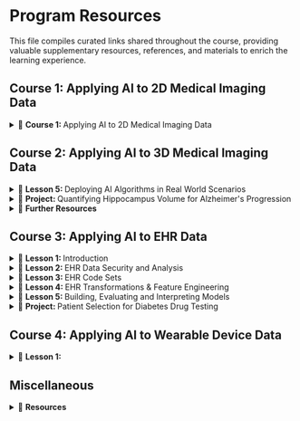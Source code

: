 # Program Resources 
This file compiles curated links shared throughout the course, providing valuable supplementary resources, references, and materials to enrich the learning experience.

## Course 1: Applying AI to 2D Medical Imaging Data
<details> 
  <summary>
      🧠 <b> Course 1: </b> Applying AI to 2D Medical Imaging Data 
  </summary>
<br/> 

course content
course content
</details>

## Course 2: Applying AI to 3D Medical Imaging Data

<details>
  <summary>
      🧠 <b> Lesson 5: </b> Deploying AI Algorithms in Real World Scenarios 
  </summary>

[Nifti file format](https://brainder.org/2012/09/23/the-nifti-file-format/)  
[MRI](https://hsmradyoloji.com/en/mri-mr/?gad=1&gclid=CjwKCAjw5remBhBiEiwAxL2M98idT3fVIwBwHbwZ4A15vHqahnYBzbwlh_6dfyp_VoRMKtUUUn7zcxoCR90QAvD_BwE)  
[MRI](https://www.fieldtriptoolbox.org/faq/coordsys/)  
[NiBabel](https://nipy.org/nibabel/coordinate_systems.html)  
[DICOM REF](https://www.dicomstandard.org/)  
[DICOM REF](https://dicom.innolitics.com/ciods/enhanced-sr/general-study/00080050)  
[DICOM REF](https://clinflows.blog/2022/09/29/dicom-explained-what-is-dicom/#:~:text=The%20DICOM%20Tags%20are%20assigned,uniform%20communication%20protocol%20for%20sharing.)  
[DICOM REF](https://dicom.nema.org/medical/Dicom/2017e/output/chtml/part06/chapter_6.html)  
[DICOM REF](https://www.dicomlibrary.com/dicom/dicom-tags/)  
[DICOM REF](https://www.dicomlibrary.com/dicom/dicom-tags/)  
[DICOM REF](https://www.dicomlibrary.com/dicom/dicom-tags/)  
[Anonymize DICOM data](https://pydicom.github.io/pydicom/stable/auto_examples/metadata_processing/plot_anonymize.html#sphx-glr-auto-examples-metadata-processing-plot-anonymize-py)
</details>

<details>
  <summary>
      🧠 <b> Project: </b>  Quantifying Hippocampus Volume for Alzheimer's Progression
  </summary>

  - [Hippocampus](https://commons.wikimedia.org/wiki/File:Hippocampus_small.gif)  
  - [Seahorse & Hippocampus](https://commons.wikimedia.org/wiki/File:Hippocampus_and_seahorse.JPG)  
  - [Hippocampal volume across age: Nomograms derived from over 19,700 people in UK Biobank](https://www.sciencedirect.com/science/article/pii/S2213158219302542 "According to this paper, 2019, the volume of hippocampus varies in a population, depending on various parameters, within certain boundaries, and it is possible to identify a 'normal' range taking into account age, sex, and brain hemisphere.")  
  - [Medical Decathlon competition](http://medicaldecathlon.com/)  
  - [Emulating PACS: Orthanc server](https://www.orthanc-server.com/download.php)  
  - [Viewing images: OHIF zero-footprint web viewer](https://docs.ohif.org/development/getting-started/)  
  - [DCMTK tools](https://dcmtk.org/en/)  
  - [Project Rubic](https://learn.udacity.com/nanodegrees/nd320/parts/cd0567/lessons/7aaadba1-56c3-45f3-91ab-cec178d320c7/concepts/7aaadba1-56c3-45f3-91ab-cec178d320c7-project-rubric)  
  - [Secondary Capture IODs](http://dicom.nema.org/medical/dicom/current/output/chtml/part03/sect_A.8.html "If you want to understand better the generation of valid DICOM, remove everything below
and try writing your own DICOM generation code from scratch.
Refer to this part of the standard to see what are the requirements for the valid
Secondary Capture IOD: http://dicom.nema.org/medical/dicom/2019e/output/html/part03.html#sect_A.8
The Modules table (A.8-1) contains a list of modules with a notice which ones are mandatory (M)
and which ones are conditional (C) and which ones are user-optional (U)
Note that we are building an RGB image which would have three 8-bit samples per pixel
Also note that writing code that generates valid DICOM has a very calming effect
on mind and body :)")  
</details>

<details>
  <summary>
      🧠 <b> Further Resources </b>
  </summary>
  <br/>
  <details>
    <summary>
      🧠 <b> Conferences and professional societies </b>
    </summary>
  
   - [MICCAI Society](http://www.miccai.org/) hosts an annual conference dedicated to medical imaging and related fields, and also hosts a number of challenges. One that has consistently generated good volumetric datasets is called [BRATS](http://braintumorsegmentation.org/)  
   - [Radiological Society of North America](https://www.rsna.org/) is a renowned organization that unifies medical imaging professionals around the globe. In addition to hosting the eponymous largest medical imaging conference in the world it has been turning more attention to AI recently, and hosted interesting medical imaging competitions within its "[AI challenge](https://www.rsna.org/en/education/ai-resources-and-training/ai-image-challenge)" program. Last year's challenged featured a classification problem for CT imaging (although with the focus on 2D methods)  
   - [SIIM](https://siim.org/page/meetings) is a society that focuses on medical imaging informatics and it has recently started running a machine learning sub-conference called C-MIMI.
  </details>

  <details>
    <summary>
      🧠 <b> Academia </b>
    </summary>
    
   - [Center for Clinical Data Science](https://www.ccds.io/) by Parthers Healthcare  
   - [Stanford's AIMI](https://aimi.stanford.edu/)  
   - [National Consortium of Intelligent Medical Imaging](https://www.medsci.ox.ac.uk/research/networks/national-consortium-of-intelligent-medical-imaging), kicked off by the University of Oxford and the UK's National Health Service  
  </details>
    
  <details>
    <summary>
      🧠 <b> Startups </b>
    </summary>
    <br/>
    There are plenty and there will be more. Some choose to pursue a clinical workflow, some focus on the application of particular machine learning techniques and some capitalize on existing clinical footprint and invest in platforms that accelerate others' efforts. Some established players are:
  
   - [Cortechslabs](https://www.cortechslabs.com/) - focuses on quantitative analysis of brain images. Of particular note is the software called [Neuroquant](https://www.cortechslabs.com/products/neuroquant/) which uses deep learning to produce reports with MRI-based volumetric measurements of structures inside the brain that are related to age-related neurodegenerative disorders such as Alzheimer's. Sounds familiar? :)
   - [Mirada Medical](https://mirada-medical.com/) - Oxford-based company that advanced the field of radiation oncology with its deep-learning-based segmentation models.
   - [Arterys](https://www.arterys.com/) - Silicon Valley startup that was the first to obtain an FDA clearance for a deep learning medical imaging suite for oncology.
   - [Enlitic](https://www.enlitic.com/) - San Francisco-based company aiming at diagnostic use cases that accelerate radiologic workflow.
   - [Nuance](https://www.nuance.com/healthcare/diagnostics-solutions/ai-marketplace.html) is a Boston-based company that produces a well-established platform of choice for radiological dictation. Recently the company focused a lot of effort on a marketplace for medical imaging AI solutions where startups that do not quite have Nuance's reach can deploy their software.
   - [Terarecon](https://www.terarecon.com/envoyai/exchange) - similarly to Nuance, this Californian company started in core diagnostic radiology and expanded with an AI marketplace offering branded "EnvoyAI".
    
   </details>
    
  <details>
    <summary>
      🧠 <b> Big Tech </b>
    </summary>
    <br/>
Some big cloud providers are eyeing the space closely, and running their own programs and projects related to medical imaging.
    
   - Microsoft Research has a [project InnerEye](https://www.microsoft.com/en-us/research/project/medical-image-analysis/) that for the past 10+ years has been exploring the use of machine learning for a variety of medical imaging applications. One of the instructors of this course had the honor of spending a significant part of his career as a team member here.
   - Google DeepMind is a group within Google doing some cutting-edge AI research, including [some work on medical imaging](https://deepmind.com/blog/article/ai-uclh-radiotherapy-planning). We can credit them with the contribution to the invention of the U-net which has been prominently featured in this course.
   </details>
   </details>
  
## Course 3: Applying AI to EHR Data 

<details>
  <summary>
      🧠 <b> Lesson 1: </b> Introduction
  </summary>

  - [Health Affairs](https://www.healthaffairs.org/doi/abs/10.1377/hlthaff.2018.05499)  
  - [CMS](https://www.cms.gov/Research-Statistics-Data-and-Systems/Statistics-Trends-and-Reports/NationalHealthExpendData/NationalHealthAccountsProjected)  
  - [50 Surprising Statistics Every Healthcare Stakeholder Must Know](https://www.osplabs.com/insights/50-surprising-statistics-every-healthcare-stakeholder-must-know/)  
  - [Apple Healthcare Data](https://www.apple.com/healthcare/health-records/)  
  - [Google Cloud Healthcare API](https://cloud.google.com/healthcare-api/docs/projects-datasets-data-stores)  
  - [Google Health](https://health.google/)  
</details>

<details>
  <summary>
      🧠 <b> Lesson 2: </b> EHR Data Security and Analysis
  </summary>

  - [Value of Medical Data on the Dark web](https://www.experian.com/blogs/ask-experian/heres-how-much-your-personal-information-is-selling-for-on-the-dark-web/)  
  - [Hacker Hone their Techniques](https://www.healthcareitnews.com/news/healthcare-data-big-risk-hackers-innovate-and-hone-their-techniques)  
  - [Examples from U.S. HIPAA fines](https://www.federalregister.gov/documents/2019/04/30/2019-08530/notification-of-enforcement-discretion-regarding-hipaa-civil-money-penalties)  
  - [HIPAA](https://www.hhs.gov/hipaa/index.html)  
  - [HITECH](https://www.hhs.gov/hipaa/for-professionals/special-topics/hitech-act-enforcement-interim-final-rule/index.html)  
  - [GDPR](https://gdpr-info.eu/)  
  - [DPA](https://www.gov.uk/data-protection)  
  - [PHI](https://www.hhs.gov/answers/hipaa/what-is-phi/index.html)  
  - [Covered Entites](https://www.hhs.gov/hipaa/for-professionals/covered-entities/index.html)  
  - [Sample Business Associate Agreement](https://www.hhs.gov/hipaa/for-professionals/covered-entities/sample-business-associate-agreement-provisions/index.html)  
  - [Business Associate Guidance](https://www.hhs.gov/hipaa/for-professionals/privacy/guidance/business-associates/index.html)  
  - [De-Identification Rationale](https://www.hhs.gov/hipaa/for-professionals/privacy/special-topics/de-identification/index.html#rationale)  
  - [CRISP-DM](https://en.wikipedia.org/wiki/Cross-industry_standard_process_for_data_mining)  
  - [What is Exploratory Data Analysis](https://towardsdatascience.com/exploratory-data-analysis-8fc1cb20fd15)  
  - [EDA in Python](https://towardsdatascience.com/exploratory-data-analysis-in-python-c9a77dfa39ce)  
  - [Get started with TensorFlow Data Validation](https://www.tensorflow.org/tfx/data_validation/get_started)  
  - [Imputation Methods](https://towardsdatascience.com/6-different-ways-to-compensate-for-missing-values-data-imputation-with-examples-6022d9ca0779)  
  - [Advanced Imputation Methods](https://www.sciencedirect.com/science/article/pii/S2352914819302783)  
  - [Z-Score](https://www.statisticshowto.com/probability-and-statistics/z-score/)  
  - [Reducing Dimensionality](https://en.wikipedia.org/wiki/Dimensionality_reduction)  
  - [Demographic Analysis](https://www.sciencedirect.com/topics/computer-science/demographic-data)  

</details>


<details>
  <summary>
      🧠 <b>   Lesson 3: </b> EHR Code Sets
  </summary>

  - [IDC10-CM Sepsis Codes](https://www.icd10data.com/ICD10CM/Codes/A00-B99/A30-A49/A41-/A41)  
  - [CDC's Rationale](https://www.cdc.gov/nchs/icd/icd10cm_pcs_background.htm)  
  - [Code Structure](https://library.ahima.org/doc?oid=106177#.Xm70u5NKhQI)  
  - [Coding Guidelines](https://www.cms.gov/Medicare/Coding/ICD10/Downloads/2019-ICD10-Coding-Guidelines-.pdf)  
  - [2020 ICD-10CM Codes - Query all codes](https://www.icd10data.com/ICD10CM/)  
  - [CDC ICD10-CM Lookup Tool](https://icd10cmtool.cdc.gov/?fy=FY2019)  
  - [Coronavirus ICD Code Announcement](https://www.cdc.gov/nchs/data/icd/Announcement-New-ICD-code-for-coronavirus-2-20-2020.pdf)  
  - [Primary, Principal, and Secondary Diagnosis Codes](https://acdis.org/articles/qa-primary-principal-and-secondary-diagnoses-1)  
  - [PCS Procedure Code System](https://www.cms.gov/Medicare/Coding/ICD10/Downloads/2014-pcs-procedure-coding-system.pdf)  
  - [Medicare Coding](https://www.cms.gov/Medicare/Coding/ICD10/Downloads/2016-PCS-Slides.pdf)  
  - [Understanding CPT Codes](https://www.verywellhealth.com/what-are-cpt-codes-2614950#:~:text=Current%20Procedural%20Terminology%20(CPT)%20codes,%2C%20surgical%2C%20and%20diagnostic%20services.)  
  - [CMS.gov Database Download for CPT Codes](https://www.cms.gov/medicare-coverage-database/search.aspx?error=Please%20use%20the%20new%20MCD%20Search%20to%20find%20your%20document.&from=~/overview-and-quick-search.aspx&npage=/medicare-coverage-database/downloads/downloadable-databases.aspx)  
  - [CMS.gov HCPCS Codes Information](https://www.cms.gov/Medicare/Coding/MedHCPCSGenInfo)  
  - [HCPCS Wikipedia](https://en.wikipedia.org/wiki/Healthcare_Common_Procedure_Coding_System)  
  - [NDC LOOKUP](https://ndclist.com/)  
  - [RXNorm Overview](https://www.nlm.nih.gov/research/umls/rxnorm/overview.html)  
  - [CCS website](https://www.hcup-us.ahrq.gov/toolssoftware/ccs10/ccs10.jsp#download)  
  - [MS-DRG](https://www.cms.gov/Medicare/Medicare-Fee-for-Service-Payment/AcuteInpatientPPS/MS-DRG-Classifications-and-Software)  
  - [SNOMED CT](https://www.snomed.org/five-step-briefing)  
  - [Graph Convolutional Transformer](https://arxiv.org/pdf/1906.04716.pdf)  
  - [Transformer Architecture](https://arxiv.org/abs/1706.03762)  
  - [Graph Convolutional Transformer - Github Code](https://github.com/Google-Health/records-research/tree/master/graph-convolutional-transformer)  
  - [Graph Convolutional Transformer - EHR Data](https://eicu-crd.mit.edu/about/eicu/)  

</details>


<details>
  <summary>
      🧠 <b>   Lesson 4: </b> EHR Transformations & Feature Engineering
  </summary>

  - [Encounter Definitions](https://www.hl7.org/fhir/encounter-definitions.html)  
  - [Google's Nature Paper-Logitudinal EHR Data Representation](https://www.nature.com/articles/s41746-018-0029-1)  
  - [Google's Patent- EHRs Data Management Systems and Methods](https://patents.google.com/patent/US20160042124)  
  - [FHIR Overview](https://www.hl7.org/fhir/overview.html)  
  - []()  
  - []()  
  - []()  
  - []()  
  - []()  
  - []()  
  - []()  
  - []()  
  - []()  
  - []()  
  - []()  
  - []()  
  - []()  
  - []()  
  - []()  
  - []()  
  - []()  
  - []()  
  - []()  
  - []()  
  - []()  
  - []()  
  - []()  
  - []()  
  - []()  
  - []()  
  - []()  

</details>

<details>
  <summary>
      🧠 <b>   Lesson 5: </b> Building, Evaluating and Interpreting Models
  </summary>

  - []()  
  - []()  
  - []()  
  - []()  
  - []()  
  - []()  
  - []()  
  - []()  
  - []()  
  - []()  
  - []()  
  - []()  
  - []()  
  - []()  
  - []()  
  - []()  
  - []()  
  - []()  
  - []()  
  - []()  
  - []()  
  - []()  
  - []()  
  - []()  
  - []()  
  - []()  
  - []()  
  - []()  
  - []()  
  - []()  
  - []()


</details>


<details>
  <summary>
      🧠 <b>   Project: </b>  Patient Selection for Diabetes Drug Testing
  </summary>
<br/> 

  - []()  
  - []()  
  - []()  
  - []()  
  - []()  
  - []()  
  - []()  
  - []()  
  - []()  
  - []()  
  - []()  
  - []()  
  - []()  
  - []()  
  - []()  
  - []()  
  - []()  
  - []()  
  - []()  
  - []()  
  - []()  
  - []()  
  - []()  
  - []()  
  - []()  
  - []()  
  - []()  
  - []()  
  - []()  
  - []()  
  - []()  

</details>

## Course 4: Applying AI to Wearable Device Data

<details>
  <summary>
        🧠 <b>   Lesson 1: </b> 
  </summary>

  - []()  
  - []()  
  - []()  
  - []()  
  - []()  
  - []()  
  - []()  
  - []()  
  - []()  
  - []()  
  - []()  
  - []()  
  - []()  
  - []()  
  - []()  
  - []()  
  - []()  
  - []()  
  - []()  
  - []()  
  - []()  
  - []()  
  - []()  
  - []()  
  - []()  
  - []()  
  - []()  
  - []()  
  - []()  
  - []()  
  - []()  

</details>


## Miscellaneous

<details>
  <summary>
        🧠 <b>   Resources </b> 
  </summary>

  - [PyTorch and Monai for AI Healthcare Imaging](https://www.youtube.com/watch?v=M3ZWfamWrBM&t=10153s&ab_channel=freeCodeCamp.org)
  - [Using PyTorch Visualization Utilities in Inference Pipeline](https://debuggercafe.com/using-pytorch-visualization-utilities-in-inference-pipeline/)
  - [Git & GitHub](https://www.youtube.com/playlist?list=PLWKjhJtqVAbkFiqHnNaxpOPhh9tSWMXIF)  
  - [Efficient PyTorch — Supercharging Training Pipeline](https://towardsdatascience.com/efficient-pytorch-supercharging-training-pipeline-19a26265adae)  
  - [DICOM Training](https://dcmtk.org/en/services/dicom-training/)  
  - [Getting started with OHIF](https://docs.ohif.org/development/getting-started/)  
  - [[Info Need]: Can you share MONAI-like library in TensorFlow/Keras?](https://discuss.tensorflow.org/t/info-need-can-you-share-monai-like-library-in-tensorflow-keras/7976/1)  
  - [An Introduction to Biomedical Image Analysis with TensorFlow and DLTK](https://blog.tensorflow.org/2018/07/an-introduction-to-biomedical-image-analysis-tensorflow-dltk.html)  
  - [MIScnn: Medical Image Segmentation with Convolutional Neural Networks](https://github.com/frankkramer-lab/MIScnn)  
  - [pynetdicom Tutorial: python package for DICOM networking](https://pydicom.github.io/pynetdicom/stable/tutorials/index.html)  
  - []()
  - []()
  - []()
  - []() 
  - []()
  - []()
  - []()
  - []()
  - []()
  - []()
  - []()
  - []() 
</details>
